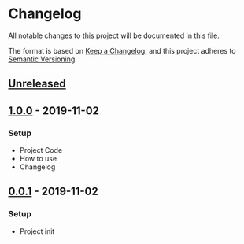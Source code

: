 # Changelog
All notable changes to this project will be documented in this file.

The format is based on [Keep a Changelog](https://keepachangelog.com/en/1.0.0/),
and this project adheres to [Semantic Versioning](https://semver.org/spec/v2.0.0.html).

## [Unreleased]

## [1.0.0] - 2019-11-02
### Setup
- Project Code
- How to use
- Changelog

## [0.0.1] - 2019-11-02
### Setup
- Project init

[Unreleased]: https://github.com/olivierlacan/keep-a-changelog/compare/v1.0.0...HEAD
[1.0.0]: https://github.com/olivierlacan/keep-a-changelog/compare/v0.0.1...v1.0.0
[0.0.1]: https://github.com/olivierlacan/keep-a-changelog/releases/tag/v0.0.1